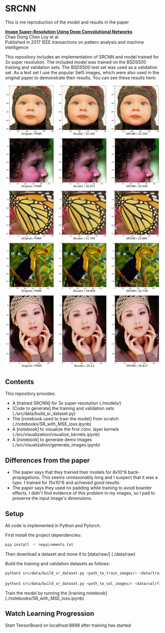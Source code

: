 # SRCNN

This is me reproduction of the model and results in the paper

**[Image Super-Resolution Using Deep Convolutional Networks](https://ieeexplore.ieee.org/abstract/document/7115171)**
<br>
Chao Dong
Chen Loy
et al.
<br>
Published in 2017 IEEE transactions on pattern analysis and machine intelligence


This repository includes an implementation of SRCNN and model trained for 3x super resolution.
The included model was trained on the BSDS500 training and validation sets. The BSDS500 test set
was used as a validation set. As a test set I use the popular Set5 images, which were also used
in the original paper to demonstrate their results. You can see these results here:

![](example_images/baby_GT_MSE.png)
![](example_images/head_GT_MSE.png)
![](example_images/butterfly_GT_MSE.png)
![](example_images/bird_GT_MSE.png)
![](example_images/woman_GT_MSE.png)


## Contents
This repository provides:
- A [trained SRCNN] for 3x super-resolution (./models/)
- [Code to generate] the training and validation sets (./src/data/build_sr_dataset.py)
- The [notebook used to train the model] from scratch (./notebooks/SR_with_MSE_loss.ipynb)
- A [notebook] to visualize the first conv. layer kernels (./src/visualization/visualize_kernels.ipynb)
- A [notebook] to generate demo images (./src/visualization/generate_images.ipynb)

## Differences from the paper
- The paper says that they trained their models for 8x10^8 back-propagations.
This seems unreasonably long and I suspect that it was a typo. I trained for 15x10^6 and achieved good results.
- The paper says they used no padding while training to avoid boarder effects. I didn't find evidence of this
problem in my images, so I pad to preserve the input image's dimensions.

## Setup
All code is implemented in Python and Pytorch.

First install the project dependencies:

```bash
pip install -r requirements.txt
```

Then download a dataset and move it to [data/raw/] (./data/raw)

Build the training and validation datasets as follows:

```bash
python3 src/data/build_sr_dataset.py <path_to_train_images/> <data/train/file_name.hdf5> <super_resolution_factor>

python3 src/data/build_sr_dataset.py <path_to_val_images/> <data/val/file_name.hdf5> <super_resolution_factor>
```

Train the model by running the [training notebook] (./notebooks/SR_with_MSE_loss.ipynb)

## Watch Learning Progression

Start TensorBoard on localhost:8898 after training has started
